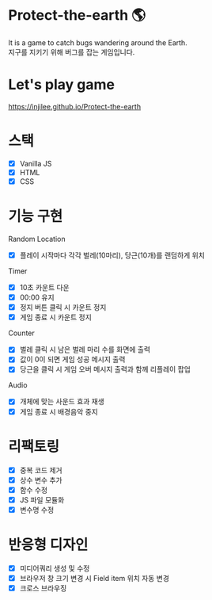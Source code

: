 # Protect-the-earth 🌎

It is a game to catch bugs wandering around the Earth. <br/>
지구를 지키기 위해 버그를 잡는 게임입니다.

# Let's play game

https://injilee.github.io/Protect-the-earth

# 스택

-  [x] Vanilla JS
-  [x] HTML
-  [x] CSS

# 기능 구현

Random Location

-  [x] 플레이 시작마다 각각 벌레(10마리), 당근(10개)를 랜덤하게 위치

Timer

-  [x] 10초 카운트 다운
-  [x] 00:00 유지
-  [x] 정지 버튼 클릭 시 카운트 정지
-  [x] 게임 종료 시 카운트 정지

Counter

-  [x] 벌레 클릭 시 남은 벌레 마리 수를 화면에 출력
-  [x] 값이 0이 되면 게임 성공 메시지 출력
-  [x] 당근을 클릭 시 게임 오버 메시지 출력과 함께 리플레이 팝업

Audio

-  [x] 개체에 맞는 사운드 효과 재생
-  [x] 게임 종료 시 배경음악 중지

# 리팩토링

-  [x] 중복 코드 제거
-  [x] 상수 변수 추가
-  [x] 함수 수정
-  [x] JS 파일 모듈화
-  [x] 변수명 수정

# 반응형 디자인

-  [x] 미디어쿼리 생성 및 수정
-  [x] 브라우저 창 크기 변경 시 Field item 위치 자동 변경
-  [x] 크로스 브라우징
